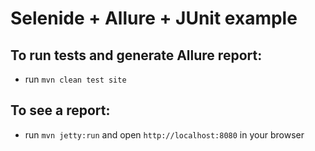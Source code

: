 # Selenide + Allure + JUnit example

## To run tests and generate Allure report:

* run `mvn clean test site`

## To see a report:

* run `mvn jetty:run` and open `http://localhost:8080` in your browser
